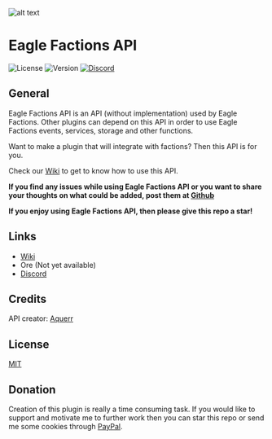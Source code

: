 ![alt text](http://i.imgur.com/Lh7W1Mo.png)

# Eagle Factions API

![License](https://img.shields.io/github/license/aquerr/eaglefactionsapi.svg?label=License)
![Version](https://img.shields.io/github/release/aquerr/eaglefactionsapi.svg?label=Version)
[![Discord](https://img.shields.io/discord/447076657698963466.svg?color=blue&label=Discord&logo=Discord&logoColor=white)](https://discord.gg/Zg3rWta)

## General
Eagle Factions API is an API (without implementation) used by Eagle Factions.
Other plugins can depend on this API in order to use Eagle Factions events, services, storage and other functions.

Want to make a plugin that will integrate with factions? Then this API is for you.

Check our [Wiki](https://github.com/Aquerr/EagleFactionsAPI/wiki) to get to know how to use this API.

**If you find any issues while using **Eagle Factions API** or you want to share your thoughts on what could be added, post them at [Github](https://github.com/Aquerr/EagleFactionsAPI/issues)**

**If you enjoy using Eagle Factions API, then please give this repo a star!**

## Links

* [Wiki](https://github.com/Aquerr/EagleFactionsAPI/wiki)
* Ore (Not yet available)
* [Discord](https://discord.gg/Zg3rWta)

## Credits

API creator: [Aquerr](https://github.com/Aquerr)

## License

[MIT](https://github.com/Aquerr/EagleFactionsAPI/blob/master/LICENSE)

## Donation

Creation of this plugin is really a time consuming task. If you would like to support and motivate me to further work then you can star this repo or send me some cookies through [PayPal](https://www.paypal.me/aquerr).